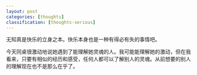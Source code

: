 ```yaml
---
layout: post
categories: [thoughts]
classification: [thoughts-serious]
---
```

无知真是快乐的立身之本。快乐本身也是一种有得必有失的事情吧。

今天同桌很激动地说她遇到了能理解她灵魂的人。我可能能理解她的激动，但在我看来，只要有相似的经历和感受，任何人都可以了解别人的灵魂。从前想要的别人的理解现在也不是那么在乎了。
